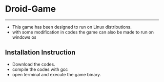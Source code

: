 # Droid-Game
-------------

- This game has been designed to run on Linux distributions.
- with some modification in codes the game can also be made to run on windows os


Installation Instruction
-------------------------
- Download the codes.
- compile the codes with gcc
- open terminal and execute the game binary.

